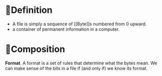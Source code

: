 # 📝Definition
- A file is simply a sequence of [[Byte]]s numbered from 0 upward.
- a container of permanent information in a computer.

# 🧪Composition
**Format**. A format is a set of rules that determine what the bytes mean. We can make sense of the bits in a file if (and only if) we know its format.
